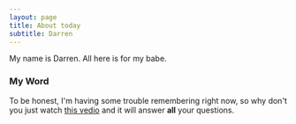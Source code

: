 ```yaml
---
layout: page
title: About today
subtitle: Darren
---
```


My name is Darren.
All here is for my babe.

### My Word

To be honest, I'm having some trouble remembering right now, so why don't you just watch [this vedio](https://streamja.com/1jmbe) and it will answer **all** your questions.
